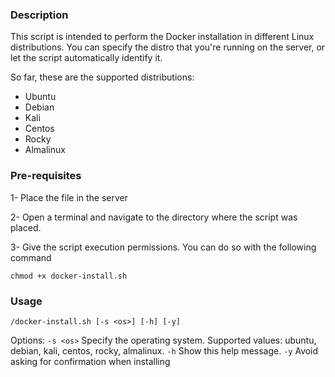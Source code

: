 ### Description

This script is intended to perform the Docker installation in different Linux distributions. You can specify the distro that you're running on the server, or let the script automatically identify it. 

So far, these are the supported distributions: 

* Ubuntu
* Debian
* Kali
* Centos 
* Rocky
* Almalinux

### Pre-requisites
1- Place the file in the server

2- Open a terminal and navigate to the directory where the script was placed.

3- Give the script execution permissions. You can do so with the following command 

```
chmod +x docker-install.sh

```

### Usage

`/docker-install.sh [-s <os>] [-h] [-y]`

Options:
  `-s <os>`        Specify the operating system. Supported values: ubuntu, debian, kali, centos, rocky, almalinux.
  `-h`             Show this help message.
  `-y`             Avoid asking for confirmation when installing 


